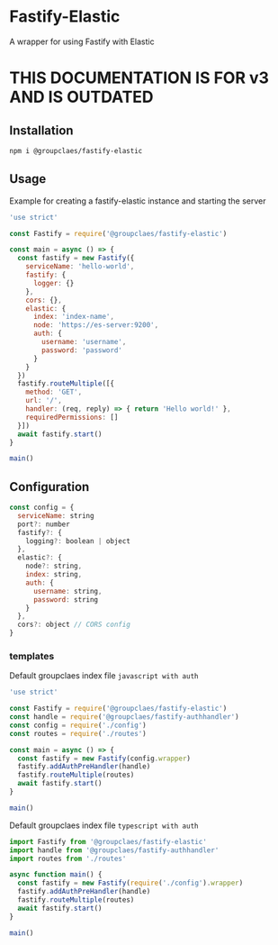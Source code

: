 # Fastify-Elastic
A wrapper for using Fastify with Elastic

# THIS DOCUMENTATION IS FOR v3 AND IS OUTDATED

## Installation
```bash
npm i @groupclaes/fastify-elastic
```

## Usage
Example for creating a fastify-elastic instance and starting the server
```javascript
'use strict'

const Fastify = require('@groupclaes/fastify-elastic')

const main = async () => {
  const fastify = new Fastify({
    serviceName: 'hello-world',
    fastify: {
      logger: {}
    },
    cors: {},
    elastic: {
      index: 'index-name',
      node: 'https://es-server:9200',
      auth: {
        username: 'username',
        password: 'password'
      }
    }
  })
  fastify.routeMultiple([{
    method: 'GET',
    url: '/',
    handler: (req, reply) => { return 'Hello world!' },
    requiredPermissions: []
  }])
  await fastify.start()
}

main()
```

## Configuration
```javascript
const config = {
  serviceName: string
  port?: number
  fastify?: {
    logging?: boolean | object
  },
  elastic?: {
    node?: string,
    index: string,
    auth: {
      username: string,
      password: string
    }
  },
  cors?: object // CORS config
}
```

### templates
Default groupclaes index file `javascript with auth`
```javascript
'use strict'

const Fastify = require('@groupclaes/fastify-elastic')
const handle = require('@groupclaes/fastify-authhandler')
const config = require('./config')
const routes = require('./routes')

const main = async () => {
  const fastify = new Fastify(config.wrapper)
  fastify.addAuthPreHandler(handle)
  fastify.routeMultiple(routes)
  await fastify.start()
}

main()
```

Default groupclaes index file `typescript with auth`
```typescript
import Fastify from '@groupclaes/fastify-elastic'
import handle from '@groupclaes/fastify-authhandler'
import routes from './routes'

async function main() {
  const fastify = new Fastify(require('./config').wrapper)
  fastify.addAuthPreHandler(handle)
  fastify.routeMultiple(routes)
  await fastify.start()
}

main()
```
